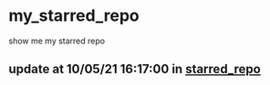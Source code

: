# my_starred_repo
show me my starred repo

update at 10/05/21 16:17:00 in [starred_repo](./index.html)
---


